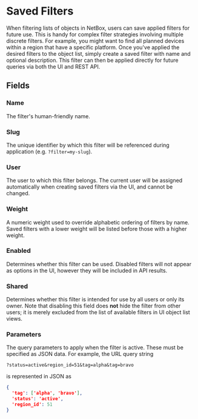 # Saved Filters

When filtering lists of objects in NetBox, users can save applied filters for future use. This is handy for complex filter strategies involving multiple discrete filters. For example, you might want to find all planned devices within a region that have a specific platform. Once you've applied the desired filters to the object list, simply create a saved filter with name and optional description. This filter can then be applied directly for future queries via both the UI and REST API.

## Fields

### Name

The filter's human-friendly name.

### Slug

The unique identifier by which this filter will be referenced during application (e.g. `?filter=my-slug`).

### User

The user to which this filter belongs. The current user will be assigned automatically when creating saved filters via the UI, and cannot be changed.

### Weight

A numeric weight used to override alphabetic ordering of filters by name. Saved filters with a lower weight will be listed before those with a higher weight.

### Enabled

Determines whether this filter can be used. Disabled filters will not appear as options in the UI, however they will be included in API results.

### Shared

Determines whether this filter is intended for use by all users or only its owner. Note that disabling this field does **not** hide the filter from other users; it is merely excluded from the list of available filters in UI object list views.

### Parameters

The query parameters to apply when the filter is active. These must be specified as JSON data. For example, the URL query string

```
?status=active&region_id=51&tag=alpha&tag=bravo
```

is represented in JSON as

```json
{
  'tag': ['alpha', 'bravo'],
  'status': 'active',
  'region_id': 51
}
```
